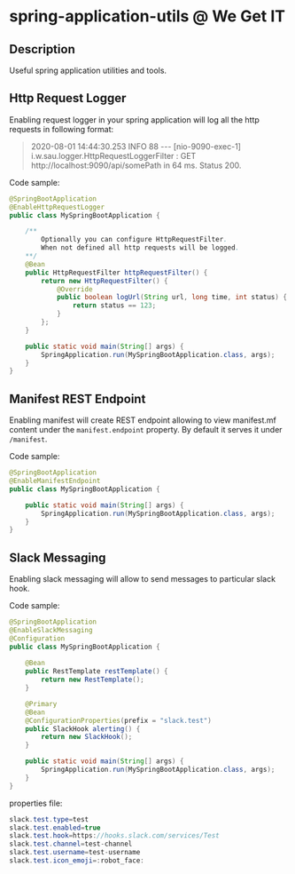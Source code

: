 # spring-application-utils @ We Get IT

## Description
Useful spring application utilities and tools.

## Http Request Logger
Enabling request logger in your spring application will log all the http requests in following format:

>  2020-08-01 14:44:30.253  INFO 88 --- [nio-9090-exec-1] i.w.sau.logger.HttpRequestLoggerFilter   : GET http://localhost:9090/api/somePath in 64 ms. Status 200.

Code sample:
```java
@SpringBootApplication
@EnableHttpRequestLogger
public class MySpringBootApplication {

    /**
        Optionally you can configure HttpRequestFilter.
        When not defined all http requests will be logged.
    **/
    @Bean
    public HttpRequestFilter httpRequestFilter() {
        return new HttpRequestFilter() {
            @Override
            public boolean logUrl(String url, long time, int status) {
                return status == 123;
            }
        };
    }

    public static void main(String[] args) {
        SpringApplication.run(MySpringBootApplication.class, args);
    }
}
```

## Manifest REST Endpoint
Enabling manifest will create REST endpoint allowing to view manifest.mf content under the ```manifest.endpoint``` property. By default it serves it under ```/manifest```.

Code sample:
```java
@SpringBootApplication
@EnableManifestEndpoint
public class MySpringBootApplication {

    public static void main(String[] args) {
        SpringApplication.run(MySpringBootApplication.class, args);
    }
}
```

## Slack Messaging 
Enabling slack messaging will allow to send messages to particular slack hook.

Code sample:
```java
@SpringBootApplication
@EnableSlackMessaging
@Configuration
public class MySpringBootApplication {
    
    @Bean
    public RestTemplate restTemplate() {
        return new RestTemplate();
    }

    @Primary
    @Bean
    @ConfigurationProperties(prefix = "slack.test")
    public SlackHook alerting() {
        return new SlackHook();
    }

    public static void main(String[] args) {
        SpringApplication.run(MySpringBootApplication.class, args);
    }
}
```
properties file:
```java
slack.test.type=test
slack.test.enabled=true
slack.test.hook=https://hooks.slack.com/services/Test
slack.test.channel=test-channel
slack.test.username=test-username
slack.test.icon_emoji=:robot_face:
```
